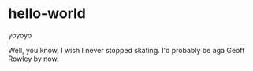 # hello-world
yoyoyo

Well, you know, I wish I never stopped skating. I'd probably be aga Geoff Rowley by now.

